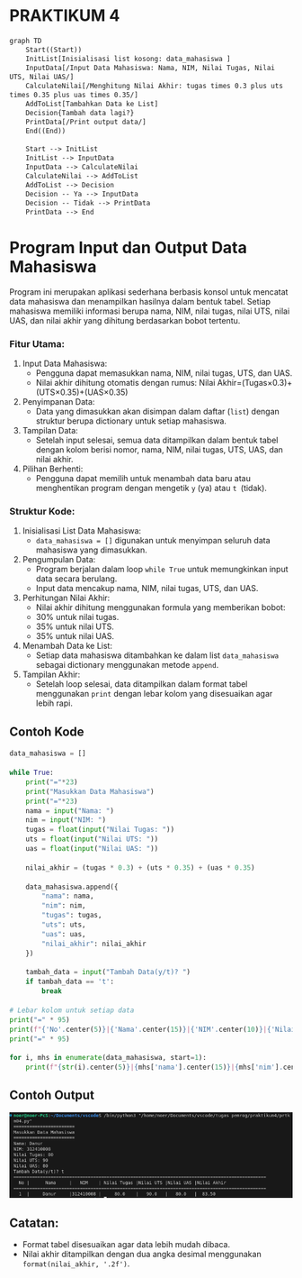 # PRAKTIKUM 4


```mermaid
graph TD
    Start((Start))
    InitList[Inisialisasi list kosong: data_mahasiswa ]
    InputData[/Input Data Mahasiswa: Nama, NIM, Nilai Tugas, Nilai UTS, Nilai UAS/]
    CalculateNilai[/Menghitung Nilai Akhir: tugas times 0.3 plus uts times 0.35 plus uas times 0.35/]
    AddToList[Tambahkan Data ke List]
    Decision{Tambah data lagi?}
    PrintData[/Print output data/]
    End((End))

    Start --> InitList
    InitList --> InputData
    InputData --> CalculateNilai
    CalculateNilai --> AddToList
    AddToList --> Decision
    Decision -- Ya --> InputData
    Decision -- Tidak --> PrintData
    PrintData --> End
```

# Program Input dan Output Data Mahasiswa
Program ini merupakan aplikasi sederhana berbasis konsol untuk mencatat data mahasiswa dan menampilkan hasilnya dalam bentuk tabel. Setiap mahasiswa memiliki informasi berupa nama, NIM, nilai tugas, nilai UTS, nilai UAS, dan nilai akhir yang dihitung berdasarkan bobot tertentu.

### Fitur Utama:
1. Input Data Mahasiswa:
   - Pengguna dapat memasukkan nama, NIM, nilai tugas, UTS, dan UAS.
   - Nilai akhir dihitung otomatis dengan rumus:
                 Nilai Akhir=(Tugas×0.3)+(UTS×0.35)+(UAS×0.35)
2. Penyimpanan Data:
   - Data yang dimasukkan akan disimpan dalam daftar (```list```) dengan struktur berupa dictionary untuk setiap mahasiswa.
3. Tampilan Data:
   - Setelah input selesai, semua data ditampilkan dalam bentuk tabel dengan kolom berisi nomor, nama, NIM, nilai tugas, UTS, UAS, dan nilai akhir.
4. Pilihan Berhenti:
   - Pengguna dapat memilih untuk menambah data baru atau menghentikan program dengan mengetik ```y``` (ya) atau ```t ```(tidak).

### Struktur Kode:
1. Inisialisasi List Data Mahasiswa:
   - ```data_mahasiswa = []``` digunakan untuk menyimpan seluruh data mahasiswa yang dimasukkan.
2. Pengumpulan Data:
   - Program berjalan dalam loop ```while True``` untuk memungkinkan input data secara berulang.
   - Input data mencakup nama, NIM, nilai tugas, UTS, dan UAS.
3. Perhitungan Nilai Akhir:
   - Nilai akhir dihitung menggunakan formula yang memberikan bobot:
   - 30% untuk nilai tugas.
   - 35% untuk nilai UTS.
   - 35% untuk nilai UAS.
4. Menambah Data ke List:
   - Setiap data mahasiswa ditambahkan ke dalam list ```data_mahasiswa``` sebagai dictionary menggunakan metode ```append```.
5. Tampilan Akhir:
   - Setelah loop selesai, data ditampilkan dalam format tabel menggunakan ```print``` dengan lebar kolom yang disesuaikan agar lebih rapi.

## Contoh Kode
```python
data_mahasiswa = []

while True:
    print("="*23)
    print("Masukkan Data Mahasiswa")
    print("="*23)
    nama = input("Nama: ")
    nim = input("NIM: ")
    tugas = float(input("Nilai Tugas: "))
    uts = float(input("Nilai UTS: "))
    uas = float(input("Nilai UAS: "))

    nilai_akhir = (tugas * 0.3) + (uts * 0.35) + (uas * 0.35)

    data_mahasiswa.append({
        "nama": nama,
        "nim": nim,
        "tugas": tugas,
        "uts": uts,
        "uas": uas,
        "nilai_akhir": nilai_akhir
    })

    tambah_data = input("Tambah Data(y/t)? ")
    if tambah_data == 't':
        break

# Lebar kolom untuk setiap data
print("=" * 95)
print(f"{'No'.center(5)}|{'Nama'.center(15)}|{'NIM'.center(10)}|{'Nilai Tugas'.center(13)}|{'Nilai UTS'.center(10)}|{'Nilai UAS'.center(10)}|{'Nilai Akhir'.center(10)}")
print("=" * 95)

for i, mhs in enumerate(data_mahasiswa, start=1):
    print(f"{str(i).center(5)}|{mhs['nama'].center(15)}|{mhs['nim'].center(10)}|{str(mhs['tugas']).center(13)}|{str(mhs['uts']).center(10)}|{str(mhs['uas']).center(10)}|{format(mhs['nilai_akhir'], '.2f').center(10)}")

```

## Contoh Output

![Output](/code&output/output.png)

## Catatan: 
- Format tabel disesuaikan agar data lebih mudah dibaca.
- Nilai akhir ditampilkan dengan dua angka desimal menggunakan ```format(nilai_akhir, '.2f')```.
